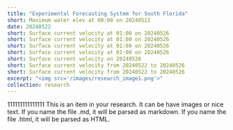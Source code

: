 ```yaml
---
title: "Experimental Forecasting System for South Florida"
short: Maximum water elev at 00:00 on 20240522
date: 20240522
short: Surface current velocity at 01:00 on 20240526
short: Surface current velocity at 01:00 on 20240526
short: Surface current velocity at 01:00 on 20240526
short: Surface current velocity at 01:00 on 20240526
short: Surface current velocity on 20240526
short: Surface current velocity from 20240522 to 20240526
short: Surface current velocity from 20240522 to 20240526
excerpt: "<img src='/images/research_image1.png'>"
collection: research
---
```


111111111111111
This is an item in your research. It can be have images or nice text. If you name the file .md, it will be parsed as markdown. If you name the file .html, it will be parsed as HTML. 

